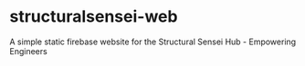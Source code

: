 # structuralsensei-web
A simple static firebase website for the Structural Sensei Hub - Empowering Engineers
